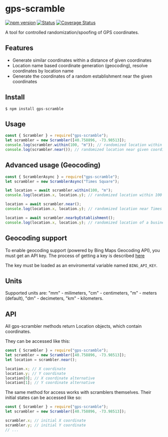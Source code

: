 # gps-scramble

[![npm version](http://img.shields.io/npm/v/gps-scramble.svg?style=flat)](https://npmjs.org/package/gps-scramble "View this project on npm")
[![Status](https://travis-ci.org/scharkee/gps-scramble.svg?branch=master)](https://travis-ci.org/scharkee/gps-scramble)
[![Coverage Status](https://coveralls.io/repos/github/Scharkee/gps-scramble/badge.svg?branch=master)](https://coveralls.io/github/Scharkee/gps-scramble?branch=master)

A tool for controlled randomization/spoofing of GPS coordinates.

## Features

- Generate similar coordinates within a distance of given coordinates
- Location name based coordinate generation (geocoding), resolve coordinates by location name
- Generate the coordinates of a random establishment near the given coordinates

## Install

```console
$ npm install gps-scramble
```

## Usage

```js
const { Scrambler } = require("gps-scramble");
let scrambler = new Scrambler([40.758896, -73.98513]);
console.log(scrambler.within(100, "m")); // randomized location within 100 meters from given coordinates.
console.log(scrambler.near()); // randomized location near given coordinates.
```

## Advanced usage (Geocoding)

```js
const { ScramblerAsync } = require("gps-scramble");
let scrambler = new ScramblerAsync("Times Square");

let location = await scrambler.within(100, "m");
console.log(location.x, location.y); // randomized location within 100 meters from Times Square

location = await scrambler.near();
console.log(location.x, location.y); // randomized location near Times Square

location = await scrambler.nearbyEstablishment();
console.log(location.x, location.y); // randomized location of a business near Times Square
```

## Geocoding support

To enable geocoding support (powered by Bing Maps Geocoding API), you must get an API key.
The process of getting a key is described [here](https://docs.microsoft.com/en-us/bingmaps/getting-started/bing-maps-dev-center-help/getting-a-bing-maps-key)

The key must be loaded as an enviromental variable named `BING_API_KEY`.

## Units

Supported units are: "mm" - milimeters, "cm" - centimeters, "m" - meters (default), "dm" - decimeters, "km" - kilometers.

## API

All gps-scrambler methods return Location objects, which contain coordinates.

They can be accessed like this:

```js
const { Scrambler } = require("gps-scramble");
let scrambler = new Scrambler([40.758896, -73.98513]);
let location = scrambler.near();

location.x; // X coordinate
location.y; // Y coordinate
location[0]; // X coordinate alternative
location[1]; // Y coordinate alternative
```

The same method for access works with scramblers themselves. Their initial states can be accessed like so:

```js
const { Scrambler } = require("gps-scramble");
let scrambler = new Scrambler([40.758896, -73.98513]);

scrambler.x; // initial X coordinate
scrambler.y; // initial Y coordinate
// ...
```
